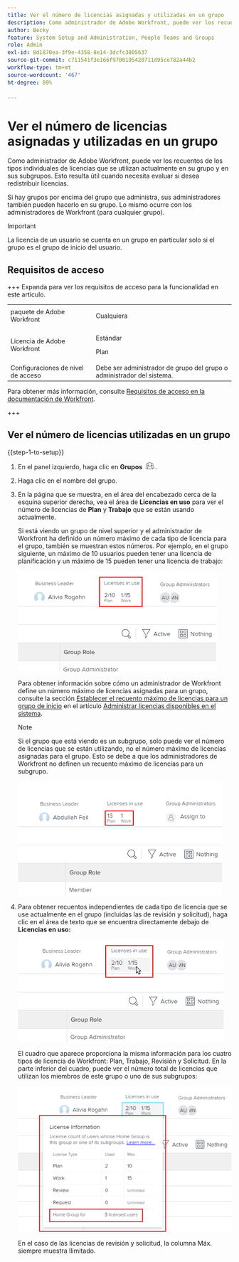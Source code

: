 ```yaml
---
title: Ver el número de licencias asignadas y utilizadas en un grupo
description: Como administrador de Adobe Workfront, puede ver los recuentos de los tipos individuales de licencias que se utilizan actualmente en su grupo y en sus subgrupos. Esto resulta útil cuando necesita evaluar si desea redistribuir licencias.
author: Becky
feature: System Setup and Administration, People Teams and Groups
role: Admin
exl-id: 8d1870ea-3f9e-4358-8e14-3dcfc3805637
source-git-commit: c711541f3e166f9700195420711d95ce782a44b2
workflow-type: tm+mt
source-wordcount: '467'
ht-degree: 89%

---
```


# Ver el número de licencias asignadas y utilizadas en un grupo

Como administrador de Adobe Workfront, puede ver los recuentos de los tipos individuales de licencias que se utilizan actualmente en su grupo y en sus subgrupos. Esto resulta útil cuando necesita evaluar si desea redistribuir licencias.

Si hay grupos por encima del grupo que administra, sus administradores también pueden hacerlo en su grupo. Lo mismo ocurre con los administradores de Workfront (para cualquier grupo).

>[!IMPORTANT]
>
>La licencia de un usuario se cuenta en un grupo en particular solo si el grupo es el grupo de inicio del usuario.

## Requisitos de acceso

+++ Expanda para ver los requisitos de acceso para la funcionalidad en este artículo.

<table style="table-layout:auto"> 
 <col> 
 <col> 
 <tbody> 
  <tr> 
   <td>paquete de Adobe Workfront</td> 
   <td><p>Cualquiera</p></td> 
  </tr> 
  <tr> 
   <td>Licencia de Adobe Workfront</td> 
   <td><p>Estándar</p>
       <p>Plan</p></td>
  </tr>
  <tr> 
   <td>Configuraciones de nivel de acceso</td> 
   <td>Debe ser administrador de grupo del grupo o administrador del sistema.</td>
  </tr>
 </tbody> 
</table>

Para obtener más información, consulte [Requisitos de acceso en la documentación de Workfront](/help/quicksilver/administration-and-setup/add-users/access-levels-and-object-permissions/access-level-requirements-in-documentation.md).

+++

## Ver el número de licencias utilizadas en un grupo

{{step-1-to-setup}}

1. En el panel izquierdo, haga clic en **Grupos** ![Grupos](assets/groups-icon.png).

1. Haga clic en el nombre del grupo.
1. En la página que se muestra, en el área del encabezado cerca de la esquina superior derecha, vea el área de **Licencias en uso** para ver el número de licencias de **Plan** y **Trabajo** que se están usando actualmente.

   Si está viendo un grupo de nivel superior y el administrador de Workfront ha definido un número máximo de cada tipo de licencia para el grupo, también se muestran estos números. Por ejemplo, en el grupo siguiente, un máximo de 10 usuarios pueden tener una licencia de planificación y un máximo de 15 pueden tener una licencia de trabajo:

   ![Licencias asignadas](assets/licenses-used-allocated.png)

   Para obtener información sobre cómo un administrador de Workfront define un número máximo de licencias asignadas para un grupo, consulte la sección [Establecer el recuento máximo de licencias para un grupo de inicio](../../../administration-and-setup/get-started-wf-administration/manage-available-licenses-in-your-system.md#set) en el artículo [Administrar licencias disponibles en el sistema](../../../administration-and-setup/get-started-wf-administration/manage-available-licenses-in-your-system.md).

   >[!NOTE]
   >
   >Si el grupo que está viendo es un subgrupo, solo puede ver el número de licencias que se están utilizando, no el número máximo de licencias asignadas para el grupo. Esto se debe a que los administradores de Workfront no definen un recuento máximo de licencias para un subgrupo.
   >
   >![Licencias usadas en el subgrupo](assets/subgroup-used-licenses-only.png)
   >

1. Para obtener recuentos independientes de cada tipo de licencia que se use actualmente en el grupo (incluidas las de revisión y solicitud), haga clic en el área de texto que se encuentra directamente debajo de **Licencias en uso:**

   ![Haga clic para ver más](assets/click-text-to-see-more.png)

   El cuadro que aparece proporciona la misma información para los cuatro tipos de licencia de Workfront: Plan, Trabajo, Revisión y Solicitud. En la parte inferior del cuadro, puede ver el número total de licencias que utilizan los miembros de este grupo o uno de sus subgrupos:

   ![Más información sobre la licencia](assets/more-license-info.png)

   En el caso de las licencias de revisión y solicitud, la columna Máx. siempre muestra Ilimitado.
